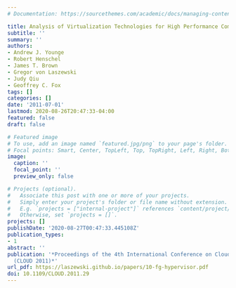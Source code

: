 ```yaml
---
# Documentation: https://sourcethemes.com/academic/docs/managing-content/

title: Analysis of Virtualization Technologies for High Performance Computing Environments
subtitle: ''
summary: ''
authors:
- Andrew J. Younge
- Robert Henschel
- James T. Brown
- Gregor von Laszewski
- Judy Qiu
- Geoffrey C. Fox
tags: []
categories: []
date: '2011-07-01'
lastmod: 2020-08-26T20:47:33-04:00
featured: false
draft: false

# Featured image
# To use, add an image named `featured.jpg/png` to your page's folder.
# Focal points: Smart, Center, TopLeft, Top, TopRight, Left, Right, BottomLeft, Bottom, BottomRight.
image:
  caption: ''
  focal_point: ''
  preview_only: false

# Projects (optional).
#   Associate this post with one or more of your projects.
#   Simply enter your project's folder or file name without extension.
#   E.g. `projects = ["internal-project"]` references `content/project/deep-learning/index.md`.
#   Otherwise, set `projects = []`.
projects: []
publishDate: '2020-08-27T00:47:33.445108Z'
publication_types:
- 1
abstract: ''
publication: '*Proceedings of the 4th International Conference on Cloud Computing
  (CLOUD 2011)*'
url_pdf: https://laszewski.github.io/papers/10-fg-hypervisor.pdf
doi: 10.1109/CLOUD.2011.29
---
```

